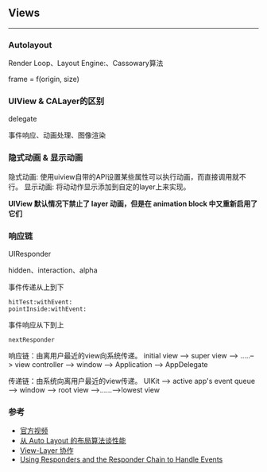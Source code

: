 
## Views
---
### Autolayout
Render Loop、Layout Engine:、Cassowary算法 

frame = f(origin, size)
### UIView & CALayer的区别
delegate

事件响应、动画处理、图像渲染

### 隐式动画 & 显示动画
隐式动画: 使用uiview自带的API设置某些属性可以执行动画，而直接调用就不行。
显示动画: 将动动作显示添加到自定的layer上来实现。

**UIView 默认情况下禁止了 layer 动画，但是在 animation block 中又重新启用了它们**

### 响应链
UIResponder

hidden、interaction、alpha

事件传递从上到下
```
hitTest:withEvent:
pointInside:withEvent:
```

事件响应从下到上
```
nextResponder
```
响应链：由离用户最近的view向系统传递。
initial view –> super view –> …..–> view controller –> window –> Application –> AppDelegate

传递链：由系统向离用户最近的view传递。
UIKit –> active app's event queue –> window –> root view –>……–>lowest view

### 参考
- [官方视频](https://developer.apple.com/videos/play/wwdc2018/220/)
- [从 Auto Layout 的布局算法谈性能](https://draveness.me/layout-performance)
- [View-Layer 协作](https://objccn.io/issue-12-4/)
- [Using Responders and the Responder Chain to Handle Events](https://developer.apple.com/documentation/uikit/touches_presses_and_gestures/using_responders_and_the_responder_chain_to_handle_events?language=objc)

